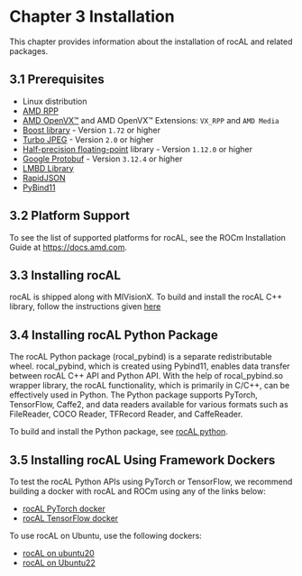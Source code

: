 # Chapter 3 Installation

This chapter provides information about the installation of rocAL and related packages.  

## 3.1 Prerequisites 

* Linux distribution
*  [AMD RPP](https://github.com/GPUOpen-ProfessionalCompute-Libraries/rpp)
*  [AMD OpenVX&trade;](https://github.com/GPUOpen-ProfessionalCompute-Libraries/MIVisionX/tree/master/amd_openvx) and AMD OpenVX&trade; Extensions: `VX_RPP` and `AMD Media`
*  [Boost library](https://www.boost.org) - Version `1.72` or higher
*  [Turbo JPEG](https://libjpeg-turbo.org/) - Version `2.0` or higher
*  [Half-precision floating-point](https://half.sourceforge.net) library - Version `1.12.0` or higher
*  [Google Protobuf](https://developers.google.com/protocol-buffers) - Version `3.12.4` or higher
*  [LMBD Library](http://www.lmdb.tech/doc/)
*  [RapidJSON](https://github.com/Tencent/rapidjson)
*  [PyBind11](https://github.com/pybind/pybind11)

## 3.2 Platform Support

To see the list of supported platforms for rocAL, see the ROCm Installation Guide at https://docs.amd.com. 

## 3.3 Installing rocAL 

rocAL is shipped along with MIVisionX. To build and install the rocAL C++ library, follow the instructions given [here](https://github.com/GPUOpen-ProfessionalCompute-Libraries/MIVisionX#build--install-mivisionx)

## 3.4 Installing rocAL Python Package 

The rocAL Python package (rocal_pybind) is a separate redistributable wheel. rocal_pybind, which is created using Pybind11, enables data transfer between rocAL C++ API and Python API. With the help of rocal_pybind.so wrapper library, the rocAL functionality, which is primarily in C/C++, can be effectively used in Python. 
The Python package supports PyTorch, TensorFlow, Caffe2, and data readers available for various formats such as FileReader, COCO Reader, TFRecord Reader, and CaffeReader.

To build and install the Python package, see [rocAL python](https://github.com/GPUOpen-ProfessionalCompute-Libraries/MIVisionX/tree/master/rocAL/rocAL_pybind).

## 3.5 Installing rocAL Using Framework Dockers

To test the rocAL Python APIs using PyTorch or TensorFlow, we recommend building a docker with rocAL and ROCm using any of the links below:

- [rocAL PyTorch docker](https://github.com/GPUOpen-ProfessionalCompute-Libraries/MIVisionX/tree/master/docker/pytorch)
- [rocAL TensorFlow docker](https://github.com/GPUOpen-ProfessionalCompute-Libraries/MIVisionX/tree/master/docker/tensorflow)

To use rocAL on Ubuntu, use the following dockers:

- [rocAL on ubuntu20](https://github.com/GPUOpen-ProfessionalCompute-Libraries/MIVisionX/blob/master/docker/mivisionx-on-ubuntu20.dockerfile)
- [rocAL on Ubuntu22](https://github.com/GPUOpen-ProfessionalCompute-Libraries/MIVisionX/blob/master/docker/mivisionx-on-ubuntu22.dockerfile)
